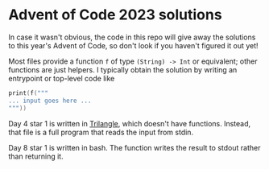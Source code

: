 # Advent of Code 2023 solutions

In case it wasn't obvious, the code in this repo will give away the solutions to this year's Advent of Code, so don't look if you haven't figured it out yet!

Most files provide a function `f` of type `(String) -> Int` or equivalent; other functions are just helpers. I typically obtain the solution by writing an entrypoint or top-level code like

```swift
print(f("""
... input goes here ...
"""))
```

Day 4 star 1 is written in [Trilangle](https://github.com/bbrk24/Trilangle), which doesn't have functions. Instead, that file is a full program that reads the input from stdin.

Day 8 star 1 is written in bash. The function writes the result to stdout rather than returning it.
